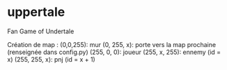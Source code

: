 # uppertale
Fan Game of Undertale

Création de map : 
(0,0,255): mur
(0, 255, x): porte vers la map prochaine (renseignée dans config.py)
(255, 0, 0): joueur
(255, x, 255): ennemy (id = x)
(255, 255, x): pnj (id = x + 1)

